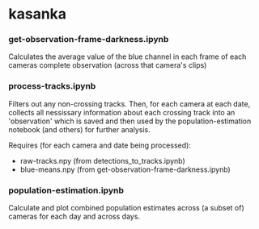 # kasanka

### get-observation-frame-darkness.ipynb

Calculates the average value of the blue channel in each frame of each cameras complete observation (across that camera's clips)

### process-tracks.ipynb
Filters out any non-crossing tracks. Then, for each camera at each date, collects all nessissary information about each crossing track into an 'observation' which is saved and then used by the population-estimation notebook (and others) for further analysis.

Requires (for each camera and date being processed):
- raw-tracks.npy (from detections_to_tracks.ipynb)
- blue-means.npy (from get-observation-frame-darkness.ipynb)

### population-estimation.ipynb
Calculate and plot combined population estimates across (a subset of) cameras for each day and across days.